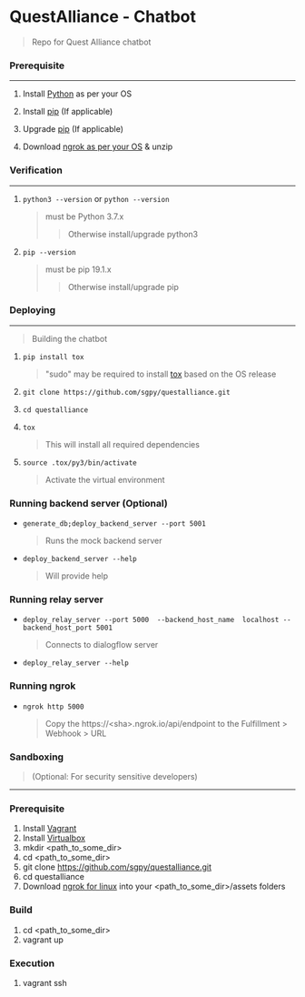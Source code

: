 # QuestAlliance - Chatbot
> Repo for Quest Alliance chatbot



### Prerequisite
___
1. Install [Python](https://www.python.org/downloads/) as per your OS

2. Install [pip](https://pip.pypa.io/en/stable/installing) (If applicable)

3. Upgrade [pip](https://pip.pypa.io/en/stable/installing/#upgrading-pip) (If applicable)

4. Download [ngrok as per your OS](https://ngrok.com/download) & unzip

   

### Verification
___

1. `python3 --version` or `python --version`
    > must be Python 3.7.x
    >> Otherwise install/upgrade python3
    
2. `pip --version`
    > must be pip 19.1.x
    >> Otherwise install/upgrade pip


### Deploying
___
> Building the  chatbot 

1. `pip install tox`
   > "sudo" may be required to install [tox](https://tox.readthedocs.io/en/latest/install.html) based on the OS release
    
2. `git clone https://github.com/sgpy/questalliance.git`

3. `cd questalliance`

4. `tox`
    > This will install all required dependencies
    
5. `source .tox/py3/bin/activate`
    > Activate the virtual environment    


    
### Running backend server (Optional)    

-  `generate_db;deploy_backend_server --port 5001`
    > Runs the mock backend server
    
-   `deploy_backend_server --help`
    > Will provide help

### Running relay server
    
-  `deploy_relay_server --port 5000  --backend_host_name  localhost --backend_host_port 5001`
    > Connects to dialogflow server

-  `deploy_relay_server --help`

### Running ngrok
- `ngrok http 5000`
    > Copy the https://\<sha\>.ngrok.io/api/endpoint to the Fulfillment > Webhook > URL 

### Sandboxing
> (Optional: For security sensitive developers)
___

### Prerequisite
1. Install [Vagrant](https://www.vagrantup.com/downloads.html)
2. Install [Virtualbox](https://www.virtualbox.org/wiki/Downloads)
3. mkdir <path_to_some_dir>
4. cd <path_to_some_dir>
5. git clone https://github.com/sgpy/questalliance.git
6. cd questalliance
7. Download [ngrok for linux](https://ngrok.com/download) into your <path_to_some_dir>/assets folders

### Build
1. cd <path_to_some_dir>
2. vagrant up

### Execution
1. vagrant ssh